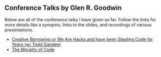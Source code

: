 ## Conference Talks by Glen R. Goodwin

Below are all of the conference talks I have given so far.  Follow the links for more details like a synopsis, links to the slides, and recordings of various presentations.

* [Creative Borrowing or We Are Hacks and have been Stealing Code for Years (w/ Todd Gandee)](https://github.com/arei/talks/blob/master/CreativeBorrowing/details.md)
* [The Morality of Code](https://github.com/arei/talks/blob/master/MoralityOfCode/details.md)
